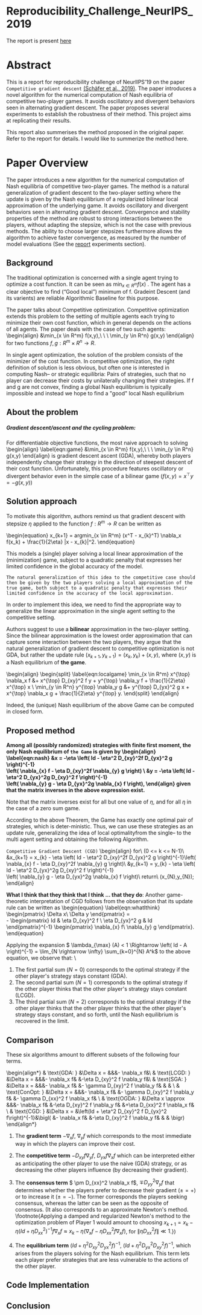 
# Reproducibility_Challenge_NeurIPS_2019

The report is present [here](https://gopikishan14.github.io/Reproducibility_Challenge_NeurIPS_2019/)

# Abstract
This is a report for reproducibility challenge of NeurlIPS’19 on the paper `Competitive gradient descent` [(Schäfer et al., 2019)](https://arxiv.org/abs/1905.12103). The paper introduces a novel algorithm
for the numerical computation of Nash equilibria of competitive two-player
games. It avoids oscillatory and divergent behaviors seen in alternating gradient
descent.
The paper proposes several experiments to establish the robustness of their method. This project
aims at replicating their results.

This report also summerises the method proposed in the original paper. Refer to the report for details.
I would like to summerize the method here.

# Paper Overview
The paper introduces a new algorithm for the numerical computation of Nash equilibria of competitive two-player games. The method is a natural generalization of gradient descent to the two-player setting where the update is given by the Nash equilibrium of a regularized bilinear local approximation of the underlying game. It avoids oscillatory and divergent behaviors seen in alternating gradient descent. Convergence and stability properties of the method are robust to strong interactions between the players, without adapting the stepsize, which is not the case with previous methods. The ability to choose larger stepsizes furthermore allows the algorithm to achieve faster convergence, as measured by the number of model evaluations (See the [report](https://gopikishan14.github.io/Reproducibility_Challenge_NeurIPS_2019/) experiments section).


## Background
The traditional optimization is concerned with a single agent trying to optimize a cost function. It
can be seen as $\min_{x \in R^m} f(x)$ . The agent has a clear objective to find (“Good local”) minimum of
f. Gradeint Descent (and its varients) are reliable Algorithmic Baseline for this purpose.

The paper talks about Competitive optimization. Competitive optimization extends this problem
to the setting of multiple agents each trying to minimize their own cost function, which in general
depends on the actions of all agents.
 The paper deals with the case of two such agents:
    \begin{align}
        &\min_{x \in R^m} f(x,y),\ \ \ \min_{y \in R^n} g(x,y)
    \end{align}
    for two functions $f,g: R^m \times R^n \longrightarrow R$.

In single agent optimization, the solution of the problem consists of the minimizer of the cost function.
In competitive optimization, the right definition of solution is less obvious, but often one is
interested in computing Nash– or strategic equilibria: Pairs of strategies, such that no player can
decrease their costs by unilaterally changing their strategies. If f and g are not convex, finding a
global Nash equilibrium is typically impossible and instead we hope to find a "good" local Nash
equilibrium

## About the problem
##### Gradient descent/ascent and the cycling problem:

For differentiable objective functions, the most naive approach to solving
\begin{align}
        \label{eqn:game}
        &\min_{x \in R^m} f(x,y),\ \ \ \min_{y \in R^n} g(x,y)
    \end{align}
is gradient descent ascent (GDA), whereby both players independently change their strategy in the direction of steepest descent of their cost function.
Unfortunately, this procedure features oscillatory or divergent behavior even in the simple case of a bilinear game ($f(x,y) = x^{\top} y = -g(x,y)$)



## Solution approach

To motivate this algorithm, authors remind us that gradient descent with stepsize $\eta$ applied to the function $f:R^m \longrightarrow R$ can be written as

\begin{equation}
        x_{k+1} = argmin_{x \in R^m} (x^T - x_{k}^T) \nabla_x f(x_k) + \frac{1}{2\eta} \|x - x_{k}\|^2.
    \end{equation}

This models a (single) player solving a local linear approximation of the (minimization) game, subject to a quadratic penalty that expresses her limited confidence in the global accuracy of the model. 

```The natural generalization of this idea to the competitive case should then be given by the two players solving a local approximation of the true game, both subject to a quadratic penalty that expresses their limited confidence in the accuracy of the local approximation.```

In order to implement this idea, we need to find the appropriate way to generalize the linear approximation in the single agent setting to the competitive setting. 

Authors suggest to use a **bilinear** approximation in the two-player setting.
Since the bilinear approximation is the lowest order approximation that can capture some interaction between the two players, they argue that the natural generalization of gradient descent to competitive optimization is not GDA, but rather the update rule $(x_{k+1},y_{k+1}) = (x_k,y_k) + (x,y)$, where $(x,y)$ is a Nash equilibrium of **the game**.

\begin{align}
    \begin{split}
    \label{eqn:localgame}
    \min_{x \in R^m} x^{\top} \nabla_x f &+ x^{\top} D_{xy}^2 f y + y^{\top} \nabla_y f + \frac{1}{2\eta} x^{\top} x \\
    \min_{y \in R^n}  y^{\top} \nabla_y g &+ y^{\top} D_{yx}^2 g x + x^{\top} \nabla_x g + \frac{1}{2\eta} y^{\top} y.
    \end{split}
\end{align}

Indeed, the (unique) Nash equilibrium of the above Game can be computed in closed form.


## Proposed method
**Among all (possibly randomized) strategies with finite first moment, the only Nash equilibrium of `the Game` is given by
\begin{align}
\label{eqn:nash}
&x = -\eta \left( Id - \eta^2 D_{xy}^2f D_{yx}^2 g \right)^{-1}  
            \left( \nabla_{x} f - \eta D_{xy}^2f  \nabla_{y} g \right) \\
&y = -\eta \left( Id - \eta^2 D_{yx}^2g D_{xy}^2 f \right)^{-1}  
            \left( \nabla_{y} g - \eta D_{yx}^2g  \nabla_{x} f \right),
\end{align}
given that the matrix inverses in the above expression exist.** 

Note that the matrix inverses exist for all but one value of $\eta$, and for all $\eta$ in the case of a zero sum game.

According to the above Theorem, the Game has exactly one optimal pair of strategies, which is deter-ministic. Thus, we can use these strategies as an update rule, generalizing the idea of local optimalityfrom the single– to the multi agent setting and obtaining the following Algorithm.

`Competitive Gradient Descent (CGD)`
\begin{align}
for\ (0 <= k <= N-1)\\
&x_{k+1}  = x_{k} - \eta \left( Id - \eta^2 D_{xy}^2f D_{yx}^2 g \right)^{-1}\left( \nabla_{x} f - \eta D_{xy}^2f  \nabla_{y} g \right)\\
&y_{k+1} = y_{k} - \eta \left( Id - \eta^2 D_{yx}^2g D_{xy}^2 f \right)^{-1}  
    \left( \nabla_{y} g - \eta D_{yx}^2g  \nabla_{x} f \right)\\
    return\ (x_{N},y_{N})\;
\end{align}




**What I think that they think that I think ... that they do**: Another game-theoretic interpretation of CGD follows from the observation that its update rule can be written as 
\begin{equation}
\label{eqn:whatIthink}
    \begin{pmatrix}
         \Delta x\\
         \Delta y
    \end{pmatrix}
    =  
    -
    \begin{pmatrix}
        Id        & \eta D_{xy}^2 f \\
        \eta D_{yx}^2 g & Id        
    \end{pmatrix}^{-1}
    \begin{pmatrix}
         \nabla_{x} f\\
         \nabla_{y} g
    \end{pmatrix}.
\end{equation}

Applying the expansion $ \lambda_{\max} (A) < 1 \Rightarrow \left( Id - A \right)^{-1} = \lim_{N \rightarrow \infty} \sum_{k=0}^{N} A^k$ to the above equation, we observe that: \\

1. The first partial sum ($N = 0$) corresponds to the optimal strategy if the other player's strategy stays constant (GDA).
2. The second partial sum ($N = 1$) corresponds to the optimal strategy if the other player thinks that the other player's strategy stays constant (LCGD).
3. The third partial sum ($N = 2$) corresponds to the optimal strategy if the other player thinks that the other player thinks that the other player's strategy stays constant, and so forth, until the Nash equilibrium is recovered in the limit.




## Comparison
These six algorithms amount to different subsets of the following four terms.

\begin{align*}
       & \text{GDA: } &\Delta x =  &&&- \nabla_x f&\\
       & \text{LCGD: } &\Delta x =  &&&- \nabla_x f& &-\eta D_{xy}^2 f \nabla_y f&\\
       & \text{SGA: } &\Delta x =  &&&- \nabla_x f& &- \gamma D_{xy}^2 f \nabla_y f&  & & \\
       & \text{ConOpt: } &\Delta x =  &&&- \nabla_x f& &- \gamma D_{xy}^2 f \nabla_y f&  &- \gamma D_{xx}^2 f \nabla_x f& \\
       & \text{OGDA: } &\Delta x \approx &&&- \nabla_x f& &-\eta D_{xy}^2 f \nabla_y f&  &+\eta D_{xx}^2 f \nabla_x f& \\
       & \text{CGD: } &\Delta x = &\left(Id + \eta^2 D_{xy}^2 f D_{yx}^2 f\right)^{-1}&\bigl( &- \nabla_x f&  &-\eta D_{xy}^2 f \nabla_y f& & & \bigr)
     \end{align*}

1. The **gradient term** $-\nabla_{x}f$, $\nabla_{y}f$ which corresponds to the most immediate way in which the players can improve their cost.

2. The **competitive term** $-D_{xy}f \nabla_yf$, $D_{yx}f \nabla_x f$ which can be interpreted either as anticipating the other player to use the naive (GDA) strategy, or as decreasing the other players influence (by decreasing their gradient).

3. The **consensus term** $ \pm D_{xx}^2 \nabla_x f$, $\mp D_{yy}^2 \nabla_y f$ that determines whether the players prefer to decrease their gradient ($\pm = +$) or to increase it ($\pm = -$). The former corresponds the players seeking consensus, whereas the latter can be seen as the opposite of consensus. (It also corresponds to an approximate Newton's method. \footnote{Applying a damped and regularized Newton's method to the optimization problem of Player 1 would amount to choosing $x_{k+1} = x_{k} - \eta(Id + \eta D_{xx}^2)^{-1} f \nabla_x f \approx x_{k} - \eta( \nabla_xf - \eta D_{xx}^{2}f \nabla_x f)$, for $\|\eta D_{xx}^2f\| \ll 1$.})

4. The **equilibrium term** $(Id + \eta^2 D_{xy}^2 D_{yx}^2 f)^{-1}$, $(Id + \eta^2 D_{yx}^2 D_{xy}^2 f)^{-1}$, which arises from the players solving for the Nash equilibrium. 
    This term lets each player prefer strategies that are less vulnerable to the actions of the other player.


## Code Implementation

## Conclusion

